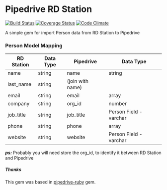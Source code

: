 Pipedrive RD Station
====================

[![Build Status](https://travis-ci.org/maxcnunes/pipedrive_rdstation.png?branch=master)](https://travis-ci.org/maxcnunes/pipedrive_rdstation)
[![Coverage Status](https://coveralls.io/repos/maxcnunes/pipedrive_rdstation/badge.png?branch=master)](https://coveralls.io/r/maxcnunes/pipedrive_rdstation?branch=master)
[![Code Climate](https://codeclimate.com/github/maxcnunes/pipedrive_rdstation.png)](https://codeclimate.com/github/maxcnunes/pipedrive_rdstation)

A simple gem for import Person data from RD Station to  Pipedrive

### Person Model Mapping

RD Station | Data Type | Pipedrive        | Data Type
-----------|-----------|------------------|------------------------
name       | string    | name             | string
last_name  | string    | (join with name) |
email      | string    | email            | array
company    | string    | org_id           | number
job_title  | string    | job_title        | Person Field - varchar
phone      | string    | phone            | array
website    | string    | website          | Person Field - varchar

***ps:*** Probably you will need store the org_id, to identify it between RD Station and Pipedrive

##### Thanks

This gem was based in [pipedrive-ruby](https://github.com/GeneralScripting/pipedrive-ruby) gem.